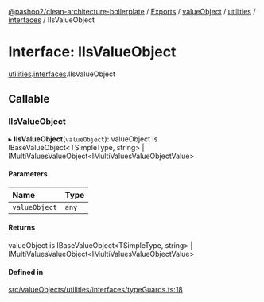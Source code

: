 [@pashoo2/clean-architecture-boilerplate](../README.md) / [Exports](../modules.md) / [valueObject](../modules/valueobject.md) / [utilities](../modules/valueobject.utilities.md) / [interfaces](../modules/valueobject.utilities.interfaces.md) / IIsValueObject

# Interface: IIsValueObject

[utilities](../modules/valueobject.utilities.md).[interfaces](../modules/valueobject.utilities.interfaces.md).IIsValueObject

## Callable

### IIsValueObject

▸ **IIsValueObject**(`valueObject`): valueObject is IBaseValueObject<TSimpleType, string\> \| IMultiValuesValueObject<IMultiValuesValueObjectValue\>

#### Parameters

| Name | Type |
| :------ | :------ |
| `valueObject` | `any` |

#### Returns

valueObject is IBaseValueObject<TSimpleType, string\> \| IMultiValuesValueObject<IMultiValuesValueObjectValue\>

#### Defined in

[src/valueObjects/utilities/interfaces/typeGuards.ts:18](https://github.com/pashoo2/clean-architecture-boilerplate/blob/88f8e3d/src/valueObjects/utilities/interfaces/typeGuards.ts#L18)
